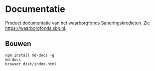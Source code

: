 # Documentatie

Product documentatie van het waarborgfonds Saneringskredieten. Zie https://waarborgfonds.sbn.nl.

## Bouwen

```
npm install md-docs -g
md-docs
browser dist/index.html
